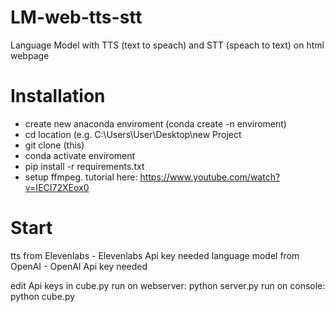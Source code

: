 # LM-web-tts-stt
Language Model with TTS (text to speach) and STT (speach to text) on html webpage

# Installation
- create new anaconda enviroment (conda create -n enviroment)
- cd location (e.g. C:\Users\User\Desktop\new Project
- git clone (this)
- conda activate enviroment
- pip install -r requirements.txt
- setup ffmpeg. tutorial here: https://www.youtube.com/watch?v=IECI72XEox0

# Start
tts from Elevenlabs - Elevenlabs Api key needed
language model from OpenAI - OpenAI Api key needed

edit Api keys in cube.py
run on webserver: python server.py
run on console: python cube.py
